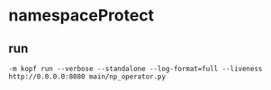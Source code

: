 # namespaceProtect

## run
```shell
-m kopf run --verbose --standalone --log-format=full --liveness http://0.0.0.0:8080 main/np_operator.py 
```